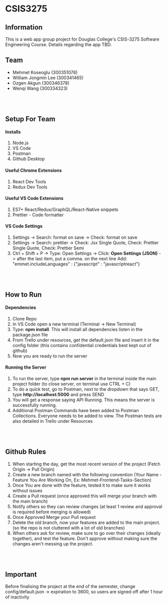 # CSIS3275

## Information

This is a web app group project for Douglas College's CSIS-3275 Software Engineering Course. Details regarding the app TBD.

## Team

- Mehmet Koseoglu (300351078)
- William Jongmin Lee (300341465)
- Ozgen Akgun (300346378)
- Wenqi Wang (300334323)

<br></br>

## Setup For Team

#### Installs

1. Node.js
2. VS Code
3. Postman
4. Github Desktop

#### Useful Chrome Extensions

1. React Dev Tools
2. Redux Dev Tools

#### Useful VS Code Extensions

1. ES7+ React/Redux/GraphQL/React-Native snippets
2. Prettier - Code formatter

#### VS Code Settings

1. Settings -> Search: format on save -> Check: format on save
2. Settings -> Search: prettier -> Check: Jsx Single Quote, Check: Prettier Single Quote, Check: Prettier Semi
3. Ctrl + Shift + P -> Type: Open Settings -> Click: **Open Settings (JSON)** -> after the last item, put a comma. on the next line Add: "emmet.includeLanguages" : {"javascript" : "javascriptreact"}

<br></br>

## How to Run

#### Dependencies

1. Clone Repo
2. In VS Code open a new terminal (Terminal -> New Terminal)
3. Type: **npm install**. This will install all dependencies listen in the package.json file
4. From Trello under resources, get the default.json file and insert it in the config folder (this contains confidential credentials best kept out of github)
5. Now you are ready to run the server

#### Running the Server

1. To run the server, type **npm run server** in the terminal inside the main project folder (to close server, on terminal use CTRL + C)
2. To do a quick test, go to Postman, next to the dropdown that says GET, type **http://localhost:5000** and press SEND
3. You will get a response saying API Running. This means the server is successfully running.
4. Additional Postman Commands have been added to Postman Collections. Everyone needs to be added to view. The Postman tests are also detailed in Trello under Resources

<br></br>

## Github Rules

1. When starting the day, get the most recent version of the project (Fetch Origin -> Pull Origin)
2. Create a new branch named with the following convention (Your Name - Feature You Are Working On, Ex: Mehmet-Frontend-Tasks-Section)
3. Once You are done with the feature, tested it to make sure it works without issues
4. Create a Pull request (once approved this will merge your branch with the main branch)
5. Notify others so they can review changes (at least 1 review and approval is required before merging is allowed)
6. Once Approved Merge your Pull request
7. Delete the old branch, now your features are added to the main project. (so the repo is not cluttered with a lot of old branches)
8. When others ask for review, make sure to go over their changes (ideally together), and test the feature. Don't approve without making sure the changes aren't messing up the project.

<br></br>

## Important

Before finalising the project at the end of the semester, change config/default.json -> expiration to 3600, so users are signed off after 1 hour of inactivity
